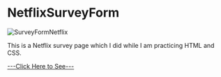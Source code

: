 # NetflixSurveyForm

![SurveyFormNetflix](https://user-images.githubusercontent.com/53233822/209429996-6d84d87b-6d8d-4d92-b513-d67deceb14c2.PNG)

This is a Netflix survey page which I did while I am practicing HTML and CSS.

<a href="https://bskasan.github.io/NetflixSurveyForm/"> ---Click Here to See--- </a>
